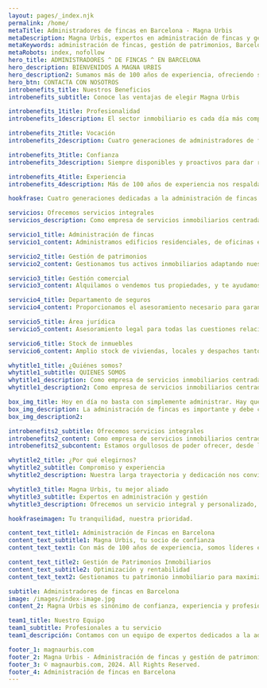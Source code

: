 ```yaml
---
layout: pages/_index.njk
permalink: /home/
metaTitle: Administradores de fincas en Barcelona - Magna Urbis
metaDescription: Magna Urbis, expertos en administración de fincas y gestión de patrimonios en Barcelona con más de 100 años de experiencia.
metaKeywords: administración de fincas, gestión de patrimonios, Barcelona, inmobiliaria, alquiler de viviendas
metaRobots: index, nofollow
hero_title: ADMINISTRADORES ^ DE FINCAS ^ EN BARCELONA
hero_description: BIENVENIDOS A MAGNA URBIS
hero_description2: Sumamos más de 100 años de experiencia, ofreciendo servicios integrales desde 1908.
hero_btn: CONTACTA CON NOSOTROS
introbenefits_title: Nuestros Beneficios
introbenefits_subtitle: Conoce las ventajas de elegir Magna Urbis

introbenefits_1title: Profesionalidad
introbenefits_1description: El sector inmobiliario es cada día más complejo y técnico. Cuenta con un profesional especialista en administración de fincas o gestión de patrimonios inmobiliarios.

introbenefits_2title: Vocación
introbenefits_2description: Cuatro generaciones de administradores de fincas, aprendiendo y avanzando cada día para darte el mejor servicio.

introbenefits_3title: Confianza
introbenefits_3description: Siempre disponibles y proactivos para dar respuesta a las necesidades de nuestros clientes.

introbenefits_4title: Experiencia
introbenefits_4description: Más de 100 años de experiencia nos respaldan en la administración y gestión de fincas.

hookfrase: Cuatro generaciones dedicadas a la administración de fincas.

servicios: Ofrecemos servicios integrales
servicios_description: Como empresa de servicios inmobiliarios centrada en la administración de Comunidades de Propietarios y en la gestión de patrimonios inmobiliarios en régimen de alquiler orientamos nuestros esfuerzos a la conservación y optimización de los activos inmobiliarios de nuestros clientes. 

servicio1_title: Administración de fincas
servicio1_content: Administramos edificios residenciales, de oficinas e industriales en Barcelona.

servicio2_title: Gestión de patrimonios
servicio2_content: Gestionamos tus activos inmobiliarios adaptando nuestros servicios a tus necesidades.

servicio3_title: Gestión comercial
servicio3_content: Alquilamos o vendemos tus propiedades, y te ayudamos a encontrar las que mejor se ajusten a tu perfil patrimonial.

servicio4_title: Departamento de seguros
servicio4_content: Proporcionamos el asesoramiento necesario para garantizar la excelencia en el servicio.

servicio5_title: Área jurídica
servicio5_content: Asesoramiento legal para todas las cuestiones relacionadas con la administración de fincas y gestión de patrimonios.

servicio6_title: Stock de inmuebles
servicio6_content: Amplio stock de viviendas, locales y despachos tanto para el alquiler como para la venta.

whytitle1_title: ¿Quiénes somos?
whytitle1_subtitle: QUIENES SOMOS
whytitle1_description: Como empresa de servicios inmobiliarios centrada en la administración de Comunidades de Propietarios y en la gestión de patrimonios inmobiliarios en régimen de alquiler orientamos nuestros esfuerzos a la conservación y optimización de los activos inmobiliarios.
whytitle1_description2: Como empresa de servicios inmobiliarios centrada en la administración de Comunidades de Propietarios y en la gestión de patrimonios inmobiliarios en régimen de alquiler orientamos nuestros esfuerzos a la conservación y optimización de los activos inmobiliarios de nuestros clientes. 

box_img_title: Hoy en día no basta con simplemente administrar. Hay que hacerlo con rigor, transparencia, cercanía y profesionalidad.
box_img_description: La administración de fincas es importante y debe confiarse a una empresa preparada y solvente, por ello adaptamos nuestros servicios a las necesidades de tu Comunidad de Propietarios
box_img_description2: 

introbenefits2_subtitle: Ofrecemos servicios integrales
introbenefits2_content: Como empresa de servicios inmobiliarios centrada en la administración de Comunidades de Propietarios y en la gestión de patrimonios inmobiliarios en régimen de alquiler orientamos nuestros esfuerzos a la conservación y optimización de los activos inmobiliarios de nuestros clientes. 
introbenefits2_subcontent: Estamos orgullosos de poder ofrecer, desde la seguridad que nuestra historia inspira y nuestro presente garantiza, un excelente servicio que asegura nuestra mayor recompensa - la confianza y satisfacción de nuestros clientes.

whytitle2_title: ¿Por qué elegirnos?
whytitle2_subtitle: Compromiso y experiencia
whytitle2_description: Nuestra larga trayectoria y dedicación nos convierten en la mejor opción para la administración de fincas y gestión de patrimonios en Barcelona.

whytitle3_title: Magna Urbis, tu mejor aliado
whytitle3_subtitle: Expertos en administración y gestión
whytitle3_description: Ofrecemos un servicio integral y personalizado, respaldado por más de un siglo de experiencia en el sector inmobiliario.

hookfraseimagen: Tu tranquilidad, nuestra prioridad.

content_text_title1: Administración de Fincas en Barcelona
content_text_subtitle1: Magna Urbis, tu socio de confianza
content_text_text1: Con más de 100 años de experiencia, somos líderes en la administración de fincas en Barcelona. Nuestro compromiso es ofrecer un servicio de calidad, adaptado a las necesidades de cada cliente.^^Nos especializamos en la gestión de comunidades de propietarios, garantizando la optimización y el buen funcionamiento de tus bienes inmuebles.

content_text_title2: Gestión de Patrimonios Inmobiliarios
content_text_subtitle2: Optimización y rentabilidad
content_text_text2: Gestionamos tu patrimonio inmobiliario para maximizar su rentabilidad. Nuestra experiencia y conocimiento del mercado nos permiten ofrecer soluciones efectivas y personalizadas.^^Desde la consultoría hasta la administración diaria, estamos aquí para que te olvides de los problemas y disfrutes de los beneficios.

subtitle: Administradores de fincas en Barcelona
image: /images/index-image.jpg
content_2: Magna Urbis es sinónimo de confianza, experiencia y profesionalidad en la administración de fincas y gestión de patrimonios en Barcelona.

team1_title: Nuestro Equipo
team1_subtitle: Profesionales a tu servicio
team1_descripción: Contamos con un equipo de expertos dedicados a la administración de fincas y gestión de patrimonios.^^Siempre disponibles para ofrecerte el mejor servicio y garantizar la satisfacción de nuestros clientes.

footer_1: magnaurbis.com
footer_2: Magna Urbis - Administración de fincas y gestión de patrimonios en Barcelona desde 1908.
footer_3: © magnaurbis.com, 2024. All Rights Reserved.
footer_4: Administración de fincas en Barcelona
---
```

